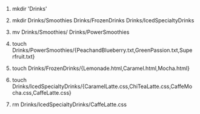 1. mkdir 'Drinks'

2. mkdir Drinks/Smoothies Drinks/FrozenDrinks Drinks/IcedSpecialtyDrinks 

3. mv Drinks/Smoothies/ Drinks/PowerSmoothies

4. touch Drinks/PowerSmoothies/{PeachandBlueberry.txt,GreenPassion.txt,Superfruit.txt}

5. touch Drinks/FrozenDrinks/{Lemonade.html,Caramel.html,Mocha.html}

6. touch Drinks/IcedSpecialtyDrinks/{CaramelLatte.css,ChiTeaLatte.css,CaffeMocha.css,CaffeLatte.css}

7. rm Drinks/IcedSpecialtyDrinks/CaffeLatte.css 